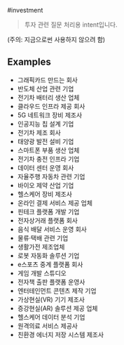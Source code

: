 #investment
> 투자 관련 질문 처리용 intent입니다.

(주의: 지금으로썬 사용하지 않으려 함)

## Examples
- 그래픽카드 만드는 회사
- 반도체 산업 관련 기업
- 전기차 배터리 생산 업체
- 클라우드 인프라 제공 회사
- 5G 네트워크 장비 제조사
- 인공지능 칩 설계 기업
- 전기차 제조 회사
- 태양광 발전 설비 기업
- 스마트폰 부품 생산 업체
- 전기차 충전 인프라 기업
- 데이터 센터 운영 회사
- 자율주행 자동차 관련 기업
- 바이오 제약 산업 기업
- 헬스케어 장비 제조사
- 온라인 결제 서비스 제공 업체
- 핀테크 플랫폼 개발 기업
- 전자상거래 플랫폼 회사
- 음식 배달 서비스 운영 회사
- 물류·택배 관련 기업
- 생활가전 제조업체
- 로봇 자동화 솔루션 기업
- e스포츠 중계 플랫폼 회사
- 게임 개발 스튜디오
- 전자책 출판 플랫폼 운영사
- 엔터테인먼트 콘텐츠 제작 기업
- 가상현실(VR) 기기 제조사
- 증강현실(AR) 솔루션 제공 업체
- 헬스케어 데이터 분석 기업
- 원격의료 서비스 제공사
- 친환경 에너지 저장 시스템 제조사
